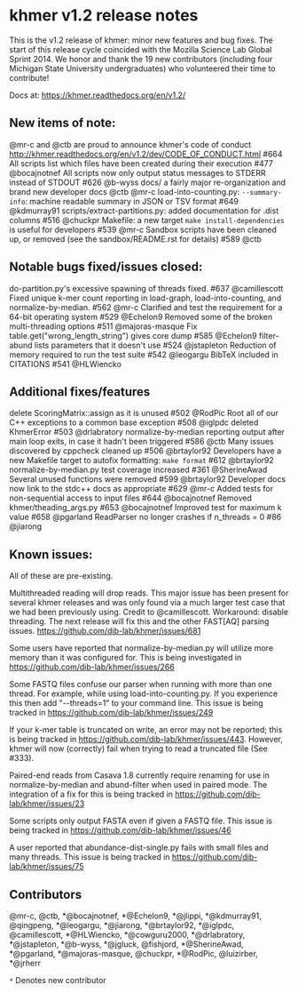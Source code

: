 <!--
   This file is part of khmer, https://github.com/dib-lab/khmer/, and is
   Copyright (C) 2014 Michigan State University
   It is licensed under the three-clause BSD license; see LICENSE.
   Contact: khmer-project@idyll.org
   
   Redistribution and use in source and binary forms, with or without
   modification, are permitted provided that the following conditions are
   met:
   
    * Redistributions of source code must retain the above copyright
      notice, this list of conditions and the following disclaimer.
   
    * Redistributions in binary form must reproduce the above
      copyright notice, this list of conditions and the following
      disclaimer in the documentation and/or other materials provided
      with the distribution.
   
    * Neither the name of the Michigan State University nor the names
      of its contributors may be used to endorse or promote products
      derived from this software without specific prior written
      permission.
   
   THIS SOFTWARE IS PROVIDED BY THE COPYRIGHT HOLDERS AND CONTRIBUTORS
   "AS IS" AND ANY EXPRESS OR IMPLIED WARRANTIES, INCLUDING, BUT NOT
   LIMITED TO, THE IMPLIED WARRANTIES OF MERCHANTABILITY AND FITNESS FOR
   A PARTICULAR PURPOSE ARE DISCLAIMED. IN NO EVENT SHALL THE COPYRIGHT
   HOLDER OR CONTRIBUTORS BE LIABLE FOR ANY DIRECT, INDIRECT, INCIDENTAL,
   SPECIAL, EXEMPLARY, OR CONSEQUENTIAL DAMAGES (INCLUDING, BUT NOT
   LIMITED TO, PROCUREMENT OF SUBSTITUTE GOODS OR SERVICES; LOSS OF USE,
   DATA, OR PROFITS; OR BUSINESS INTERRUPTION) HOWEVER CAUSED AND ON ANY
   THEORY OF LIABILITY, WHETHER IN CONTRACT, STRICT LIABILITY, OR TORT
   (INCLUDING NEGLIGENCE OR OTHERWISE) ARISING IN ANY WAY OUT OF THE USE
   OF THIS SOFTWARE, EVEN IF ADVISED OF THE POSSIBILITY OF SUCH DAMAGE.
-->

# khmer v1.2 release notes

This is the v1.2 release of khmer: minor new features and bug fixes. The start
of this release cycle coincided with the Mozilla Science Lab Global Sprint
2014. We honor and thank the 19 new contributors (including four Michigan State
University undergraduates) who volunteered their time to contribute!

Docs at: https://khmer.readthedocs.org/en/v1.2/

## New items of note:

@mr-c and @ctb are proud to announce khmer's code of conduct
http://khmer.readthedocs.org/en/v1.2/dev/CODE_OF_CONDUCT.html #664
All scripts list which files have been created during their execution #477
@bocajnotnef 
All scripts now only output status messages to STDERR instead of STDOUT #626
@b-wyss 
docs/ a fairly major re-organization and brand new developer docs @ctb @mr-c
load-into-counting.py: `--summary-info`: machine readable summary in JSON or
TSV format #649 @kdmurray91 
scripts/extract-partitions.py: added documentation for <base>.dist columns #516
@chuckpr 
Makefile: a new target `make install-dependencies` is useful for developers
#539 @mr-c
Sandbox scripts have been cleaned up, or removed (see the sandbox/README.rst
for details) #589 @ctb 

## Notable bugs fixed/issues closed:
do-partition.py's excessive spawning of threads fixed. #637 @camillescott 
Fixed unique k-mer count reporting in load-graph, load-into-counting, and
normalize-by-median. #562 @mr-c
Clarified and test the requirement for a 64-bit operating system #529 @Echelon9 
Removed some of the broken multi-threading options #511 @majoras-masque 
Fix table.get("wrong_length_string") gives core dump #585 @Echelon9 
filter-abund lists parameters that it doesn't use #524 @jstapleton 
Reduction of memory required to run the test suite #542 @leogargu
BibTeX included in CITATIONS #541 @HLWiencko

## Additional fixes/features
delete ScoringMatrix::assign as it is unused #502 @RodPic 
Root all of our C++ exceptions to a common base exception #508 @iglpdc 
deleted KhmerError #503 @drlabratory 
normalize-by-median reporting output after main loop exits, in case it
hadn't been triggered #586 @ctb 
Many issues discovered by cppcheck cleaned up #506 @brtaylor92 
Developers have a new Makefile target to autofix formatting: `make format` #612
@brtaylor92 
normalize-by-median.py test coverage increased #361 @SherineAwad
Several unused functions were removed #599 @brtaylor92 
Developer docs now link to the stdc++ docs as appropriate #629 @mr-c
Added tests for non-sequential access to input files #644 @bocajnotnef 
Removed khmer/theading_args.py #653 @bocajnotnef 
Improved test for maximum k value #658 @pgarland
ReadParser no longer crashes if n_threads = 0 #86 @jiarong 

## Known issues:

All of these are pre-existing.

Multithreaded reading will drop reads. This major issue has been present for
several khmer releases and was only found via a much larger test case that we
had been previously using. Credit to @camillescott. Workaround: disable
threading. The next release will fix this and the other FAST[AQ] parsing
issues. https://github.com/dib-lab/khmer/issues/681

Some users have reported that normalize-by-median.py will utilize more
memory than it was configured for. This is being investigated in
https://github.com/dib-lab/khmer/issues/266

Some FASTQ files confuse our parser when running with more than one thread.
For example, while using load-into-counting.py. If you experience this then
add "--threads=1" to your command line. This issue is being tracked in
https://github.com/dib-lab/khmer/issues/249

If your k-mer table is truncated on write, an error may not be reported; this
is being tracked in https://github.com/dib-lab/khmer/issues/443.
However, khmer will now (correctly) fail when trying to read a truncated file
(See #333).

Paired-end reads from Casava 1.8 currently require renaming for use in
normalize-by-median and abund-filter when used in paired mode. The
integration of a fix for this is being tracked in
https://github.com/dib-lab/khmer/issues/23

Some scripts only output FASTA even if given a FASTQ file. This issue
is being tracked in https://github.com/dib-lab/khmer/issues/46

A user reported that abundance-dist-single.py fails with small files and many
threads. This issue is being tracked in
https://github.com/dib-lab/khmer/issues/75

## Contributors

@mr-c, @ctb, \*@bocajnotnef, \*@Echelon9, \*@jlippi, \*@kdmurray91, @qingpeng,
\*@leogargu, \*@jiarong, \*@brtaylor92, \*@iglpdc, @camillescott, \*@HLWiencko,
\*@cowguru2000, \*@drlabratory, \*@jstapleton, \*@b-wyss, \*@jgluck, @fishjord,
\*@SherineAwad, \*@pgarland, \*@majoras-masque, @chuckpr, \*@RodPic, @luizirber,
\*@jrherr

`*` Denotes new contributor

